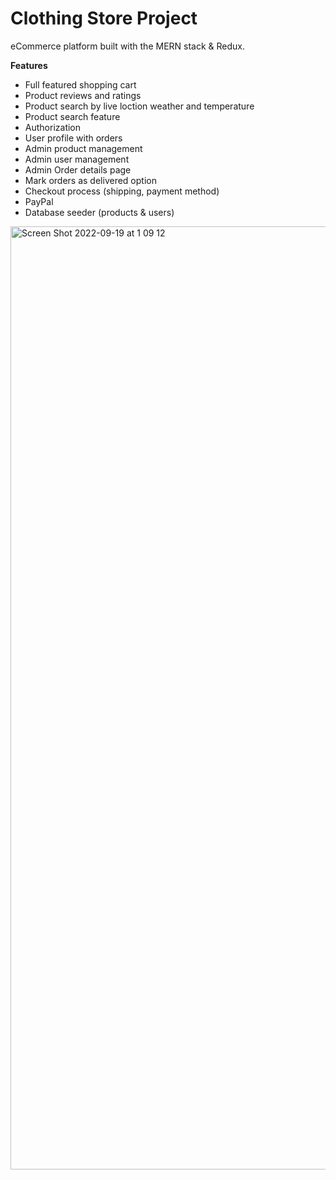 # Clothing Store Project

eCommerce platform built with the MERN stack & Redux.

**Features**
- Full featured shopping cart
- Product reviews and ratings
- Product search by live loction weather and temperature
- Product search feature
- Authorization
- User profile with orders
- Admin product management
- Admin user management
- Admin Order details page
- Mark orders as delivered option
- Checkout process (shipping, payment method)
- PayPal
- Database seeder (products & users)


<img width="1509" alt="Screen Shot 2022-09-19 at 1 09 12" src="https://user-images.githubusercontent.com/48412348/190922061-e96e4230-1c76-40a6-9b44-2e3df7f22c15.png">
